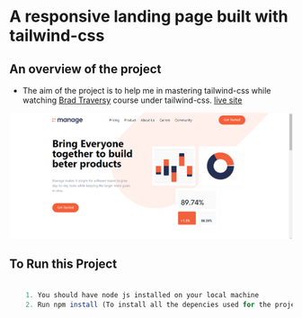 # A responsive landing page built with tailwind-css

## An overview of the project
- The aim of the project is to help me in mastering tailwind-css while watching [Brad Traversy](https://github.com/bradtraversy) course under tailwind-css. [live site](https://633213170ffd1e0dbb4fd531--kingsley-tailwind-landingpage.netlify.app/)

<P>
    <img src= './overview.png'>
</p>

## To Run this Project

```js

    1. You should have node js installed on your local machine
    2. Run npm install (To install all the depencies used for the project)

```